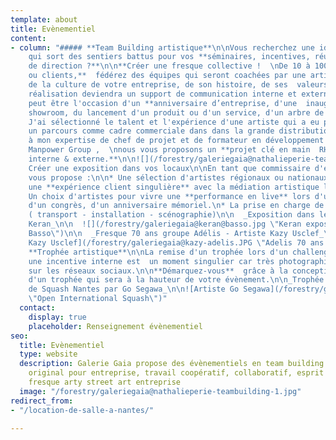 ```yaml
---
template: about
title: Evènementiel
content:
- column: "##### **Team Building artistique**\n\nVous recherchez une idée originale,
    qui sort des sentiers battus pour vos **séminaires, incentives, réunions de comité
    de direction ?**\n\n**Créer une fresque collective !  \nDe 10 à 1000 collaborateurs
    ou clients,**  fédérez des équipes qui seront coachées par une artiste autour
    de la culture de votre entreprise, de son histoire, de ses  valeurs.  \nCette
    réalisation deviendra un support de communication interne et externe.  \nCet évènement
    peut être l'occasion d'un **anniversaire d’entreprise, d'une  inauguration d'un
    showroom, du lancement d'un produit ou d'un service, d'un arbre de Noël ...**\n\n**++**
    J'ai sélectionné le talent et l'expérience d'une artiste qui a eu précédemment
    un parcours comme cadre commerciale dans dans la grande distribution,  \nAssocié
    à mon expertise de chef de projet et de formateur en développement personnel pour
    Manpower Group ,  \nnous vous proposons un **projet clé en main  RH - RSE - Communication
    interne & externe.**\n\n![](/forestry/galeriegaia@nathalieperie-teambuilding.jpg)\n\n![](/forestry/galeriegaia@nathalieperie-fresqueRSE.jpg)\n\n#####
    Créer une exposition dans vos locaux\n\nEn tant que commissaire d'exposition je
    vous propose :\n\n* Une sélection d'artistes régionaux ou nationaux  pour créer
    une **expérience client singulière** avec la médiation artistique lors du vernissage\n*
    Un choix d'artistes pour vivre une **performance en live** lors d'une soirée privée,
    d'un congrès, d'un anniversaire mémoriel.\n* La prise en charge de toute la logistique
    ( transport - installation - scénographie)\n\n  _Exposition dans le hall du groupe
    Keran_\n\n  ![](/forestry/galeriegaia@keran@basso.jpg \"Keran exposition Giani
    Basso\")\n\n  _Fresque 70 ans groupe Adélis - Artiste Kazy Usclef_\n\n  ![Artiste
    Kazy Usclef](/forestry/galeriegaia@kazy-adelis.JPG \"Adelis 70 ans \")\n\n#####
    **Trophée artistique**\n\nLa remise d'un trophée lors d'un challenge sportif ou
    une incentive interne est  un moment singulier car très photographié et diffusé
    sur les réseaux sociaux.\n\n**Démarquez-vous**  grâce à la conception par un artiste
    d'un trophée qui sera à la hauteur de votre évènement.\n\n_Trophée de l'Open International
    de Squash Nantes par Go Segawa_\n\n![Artiste Go Segawa](/forestry/galeriegaia@opensquash2018.jpg
    \"Open International Squash\")"
  contact:
    display: true
    placeholder: Renseignement évènementiel
seo:
  title: Evènementiel
  type: website
  description: Galerie Gaia propose des évènementiels en team building , évenement
    original pour entreprise, travail coopératif, collaboratif, esprit créativité,
    fresque arty street art entreprise
  image: "/forestry/galeriegaia@nathalieperie-teambuilding-1.jpg"
redirect_from:
- "/location-de-salle-a-nantes/"

---
```

